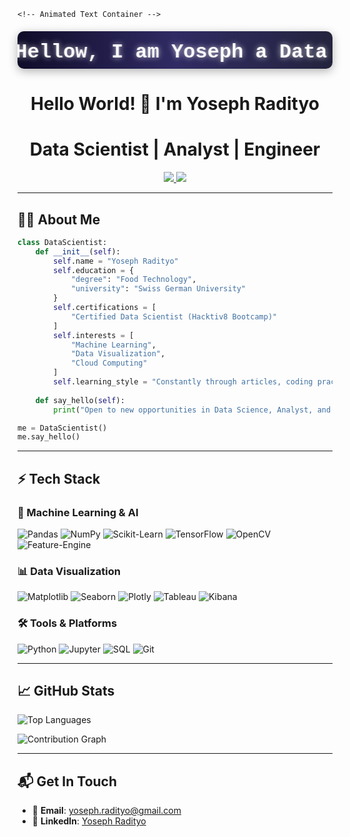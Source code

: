 
```
<!-- Animated Text Container -->
```


<p align="center">
  <div style="
    overflow: hidden;
    position: relative;
    height: 60px;
    background: linear-gradient(90deg, #0f0c29, #302b63, #24243e);
    border-radius: 10px;
    margin: 20px 0;
    box-shadow: 0 4px 15px rgba(0,0,0,0.3);
  ">
    <!-- Animated Text -->
    <div style="
      position: absolute;
      white-space: nowrap;
      animation: slide 15s linear infinite;
      font-size: 2rem;
      font-weight: bold;
      color: #ffffff;
      text-shadow: 0 0 10px rgba(255,255,255,0.7);
      font-family: 'Courier New', monospace;
      padding: 15px 0;
    ">
      Hellow, I am Yoseph a Data Scientist. ✨ • Hellow, I am Yoseph a Data Scientist. ✨ • 
    </div>
  </div>
</p>

<style>
  @keyframes slide {
    0% { transform: translateX(0); }
    100% { transform: translateX(-50%); }
  }
</style>


<h1 align="center">Hello World! 👋 I'm Yoseph Radityo</h1>
<h1 align="center">Data Scientist | Analyst | Engineer</h1>


<p align="center">
  <a href="https://www.linkedin.com/in/yoseph-radityo-666a41151/">
    <img src="https://img.shields.io/badge/LinkedIn-0A66C2?style=for-the-badge&logo=linkedin&logoColor=white">
  </a>
  <a href="mailto:yoseph.radityo@gmail.com">
    <img src="https://img.shields.io/badge/Gmail-EA4335?style=for-the-badge&logo=gmail&logoColor=white">
  </a>
</p>

---

## 🧑‍🎓 About Me

```python
class DataScientist:
    def __init__(self):
        self.name = "Yoseph Radityo"
        self.education = {
            "degree": "Food Technology",
            "university": "Swiss German University"
        }
        self.certifications = [
            "Certified Data Scientist (Hacktiv8 Bootcamp)"
        ]
        self.interests = [
            "Machine Learning", 
            "Data Visualization",
            "Cloud Computing"
        ]
        self.learning_style = "Constantly through articles, coding practice, and tutorials"
  
    def say_hello(self):
        print("Open to new opportunities in Data Science, Analyst, and Engineer roles!")

me = DataScientist()
me.say_hello()
```

---

## ⚡ Tech Stack

### 🤖 Machine Learning & AI

![Pandas](https://img.shields.io/badge/Pandas-150458?style=flat-square&logo=pandas&logoColor=white)
![NumPy](https://img.shields.io/badge/NumPy-013243?style=flat-square&logo=numpy&logoColor=white)
![Scikit-Learn](https://img.shields.io/badge/Scikit_Learn-F7931E?style=flat-square&logo=scikit-learn&logoColor=white)
![TensorFlow](https://img.shields.io/badge/TensorFlow-FF6F00?style=flat-square&logo=tensorflow&logoColor=white)
![OpenCV](https://img.shields.io/badge/OpenCV-5C3EE8?style=flat-square&logo=opencv&logoColor=white)
![Feature-Engine](https://img.shields.io/badge/Feature_Engine-8A4182?style=flat-square)

### 📊 Data Visualization

![Matplotlib](https://img.shields.io/badge/Matplotlib-11557C?style=flat-square&logo=matplotlib&logoColor=white)
![Seaborn](https://img.shields.io/badge/Seaborn-2596BE?style=flat-square)
![Plotly](https://img.shields.io/badge/Plotly-3F4F75?style=flat-square&logo=plotly&logoColor=white)
![Tableau](https://img.shields.io/badge/Tableau-E97627?style=flat-square&logo=tableau&logoColor=white)
![Kibana](https://img.shields.io/badge/Kibana-005571?style=flat-square&logo=kibana&logoColor=white)

### 🛠️ Tools & Platforms

![Python](https://img.shields.io/badge/Python-3776AB?style=flat-square&logo=python&logoColor=white)
![Jupyter](https://img.shields.io/badge/Jupyter-F37626?style=flat-square&logo=jupyter&logoColor=white)
![SQL](https://img.shields.io/badge/SQL-4479A1?style=flat-square&logo=postgresql&logoColor=white)
![Git](https://img.shields.io/badge/Git-F05032?style=flat-square&logo=git&logoColor=white)

---

## 📈 GitHub Stats

<!-- GitHub Stats Cards -->

<p align="left">
  <img src="https://github-readme-stats.vercel.app/api/top-langs/?username=Pesoyyy&layout=compact&theme=radical&hide_border=true" alt="Top Languages">
</p>

<!-- Contribution Graph -->

<p align="left">
  <img src="https://github-readme-activity-graph.vercel.app/graph?username=Pesoyyy&theme=react-dark&hide_border=true" alt="Contribution Graph">
</p>

---

## 📬 Get In Touch

- 💌 **Email**: [yoseph.radityo@gmail.com](mailto:yoseph.radityo@gmail.com)
- 💼 **LinkedIn**: [Yoseph Radityo](https://www.linkedin.com/in/yoseph-radityo-666a41151/)
